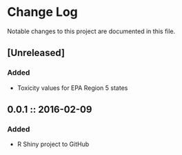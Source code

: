 # Change Log
Notable changes to this project are documented in this file.

## [Unreleased]
### Added
- Toxicity values for EPA Region 5 states


## 0.0.1  ::  2016-02-09
### Added
- R Shiny project to GitHub

